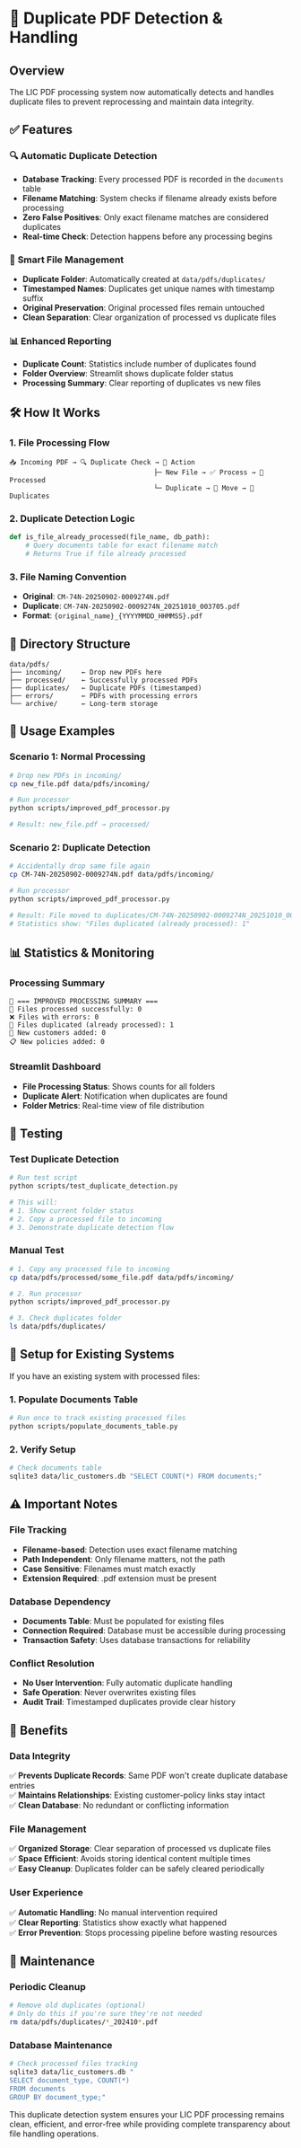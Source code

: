 # 🔄 Duplicate PDF Detection & Handling

## Overview
The LIC PDF processing system now automatically detects and handles duplicate files to prevent reprocessing and maintain data integrity.

## ✅ **Features**

### 🔍 **Automatic Duplicate Detection**
- **Database Tracking**: Every processed PDF is recorded in the `documents` table
- **Filename Matching**: System checks if filename already exists before processing
- **Zero False Positives**: Only exact filename matches are considered duplicates
- **Real-time Check**: Detection happens before any processing begins

### 📂 **Smart File Management**
- **Duplicate Folder**: Automatically created at `data/pdfs/duplicates/`
- **Timestamped Names**: Duplicates get unique names with timestamp suffix
- **Original Preservation**: Original processed files remain untouched
- **Clean Separation**: Clear organization of processed vs duplicate files

### 📊 **Enhanced Reporting**
- **Duplicate Count**: Statistics include number of duplicates found
- **Folder Overview**: Streamlit shows duplicate folder status
- **Processing Summary**: Clear reporting of duplicates vs new files

## 🛠️ **How It Works**

### 1. **File Processing Flow**
```
📥 Incoming PDF → 🔍 Duplicate Check → 📂 Action
                                    ├─ New File → ✅ Process → 📁 Processed
                                    └─ Duplicate → 🔄 Move → 📁 Duplicates
```

### 2. **Duplicate Detection Logic**
```python
def is_file_already_processed(file_name, db_path):
    # Query documents table for exact filename match
    # Returns True if file already processed
```

### 3. **File Naming Convention**
- **Original**: `CM-74N-20250902-0009274N.pdf`
- **Duplicate**: `CM-74N-20250902-0009274N_20251010_003705.pdf`
- **Format**: `{original_name}_{YYYYMMDD_HHMMSS}.pdf`

## 📁 **Directory Structure**

```
data/pdfs/
├── incoming/     ← Drop new PDFs here
├── processed/    ← Successfully processed PDFs
├── duplicates/   ← Duplicate PDFs (timestamped)
├── errors/       ← PDFs with processing errors
└── archive/      ← Long-term storage
```

## 🎯 **Usage Examples**

### Scenario 1: Normal Processing
```bash
# Drop new PDFs in incoming/
cp new_file.pdf data/pdfs/incoming/

# Run processor
python scripts/improved_pdf_processor.py

# Result: new_file.pdf → processed/
```

### Scenario 2: Duplicate Detection
```bash
# Accidentally drop same file again
cp CM-74N-20250902-0009274N.pdf data/pdfs/incoming/

# Run processor
python scripts/improved_pdf_processor.py

# Result: File moved to duplicates/CM-74N-20250902-0009274N_20251010_003705.pdf
# Statistics show: "Files duplicated (already processed): 1"
```

## 📊 **Statistics & Monitoring**

### Processing Summary
```
🎉 === IMPROVED PROCESSING SUMMARY ===
📄 Files processed successfully: 0
❌ Files with errors: 0
🔄 Files duplicated (already processed): 1
👥 New customers added: 0
📋 New policies added: 0
```

### Streamlit Dashboard
- **File Processing Status**: Shows counts for all folders
- **Duplicate Alert**: Notification when duplicates are found
- **Folder Metrics**: Real-time view of file distribution

## 🧪 **Testing**

### Test Duplicate Detection
```bash
# Run test script
python scripts/test_duplicate_detection.py

# This will:
# 1. Show current folder status
# 2. Copy a processed file to incoming
# 3. Demonstrate duplicate detection flow
```

### Manual Test
```bash
# 1. Copy any processed file to incoming
cp data/pdfs/processed/some_file.pdf data/pdfs/incoming/

# 2. Run processor
python scripts/improved_pdf_processor.py

# 3. Check duplicates folder
ls data/pdfs/duplicates/
```

## 🔧 **Setup for Existing Systems**

If you have an existing system with processed files:

### 1. Populate Documents Table
```bash
# Run once to track existing processed files
python scripts/populate_documents_table.py
```

### 2. Verify Setup
```bash
# Check documents table
sqlite3 data/lic_customers.db "SELECT COUNT(*) FROM documents;"
```

## ⚠️ **Important Notes**

### File Tracking
- **Filename-based**: Detection uses exact filename matching
- **Path Independent**: Only filename matters, not the path
- **Case Sensitive**: Filenames must match exactly
- **Extension Required**: .pdf extension must be present

### Database Dependency
- **Documents Table**: Must be populated for existing files
- **Connection Required**: Database must be accessible during processing
- **Transaction Safety**: Uses database transactions for reliability

### Conflict Resolution
- **No User Intervention**: Fully automatic duplicate handling
- **Safe Operation**: Never overwrites existing files
- **Audit Trail**: Timestamped duplicates provide clear history

## 🎉 **Benefits**

### Data Integrity
✅ **Prevents Duplicate Records**: Same PDF won't create duplicate database entries  
✅ **Maintains Relationships**: Existing customer-policy links stay intact  
✅ **Clean Database**: No redundant or conflicting information  

### File Management
✅ **Organized Storage**: Clear separation of processed vs duplicate files  
✅ **Space Efficient**: Avoids storing identical content multiple times  
✅ **Easy Cleanup**: Duplicates folder can be safely cleared periodically  

### User Experience  
✅ **Automatic Handling**: No manual intervention required  
✅ **Clear Reporting**: Statistics show exactly what happened  
✅ **Error Prevention**: Stops processing pipeline before wasting resources  

## 🔄 **Maintenance**

### Periodic Cleanup
```bash
# Remove old duplicates (optional)
# Only do this if you're sure they're not needed
rm data/pdfs/duplicates/*_202410*.pdf
```

### Database Maintenance
```bash
# Check processed files tracking
sqlite3 data/lic_customers.db "
SELECT document_type, COUNT(*) 
FROM documents 
GROUP BY document_type;"
```

This duplicate detection system ensures your LIC PDF processing remains clean, efficient, and error-free while providing complete transparency about file handling operations.